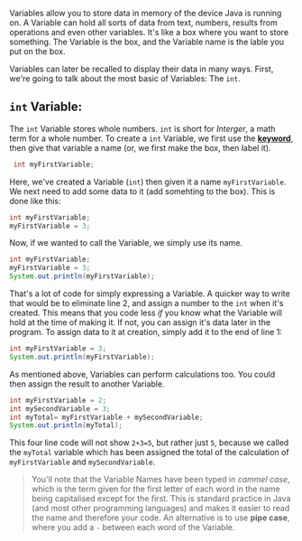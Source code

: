 Variables allow you to store data in memory of the device Java is running on. A Variable can hold all sorts of data from text, numbers, results from operations and even other variables. It's like a box where you want to store something. The Variable is the box, and the Variable name is the lable you put on the box.

Variables can later be recalled to display their data in many ways. First, we're going to talk about the most basic of Variables: The `int`.

## `int` Variable:

The `int` Variable stores whole numbers. `int` is short for *Interger*, a math term for a whole number. To create a `int` Variable, we first use the **[keyword](quiver:///notes/E93E2C95-8E68-44AE-8CFB-C3528DD60BC8)**, then give that variable a name (or, we first make the box, then label it). 

```java
 int myFirstVariable;
```

Here, we've created a Variable (`int`) then given it a name `myFirstVariable`. We next need to add some data to it (add somehting to the box). This is done like this:

```c
int myFirstVariable;
myFirstVariable = 3;
```

Now, if we wanted to call the Variable, we simply use its name.

```java
int myFirstVariable;
myFirstVariable = 3;
System.out.println(myFirstVariable);
```

That's a lot of code for simply expressing a Variable. A quicker way to write that would be to eliminate line 2, and assign a number to the `int` when it's created. This means that you code less *if* you know what the Variable will hold at the time of making it. If not, you can assign it's data later in the program.
To assign data to it at creation, simply add it to the end of line 1:

```java
int myFirstVariable = 3;
System.out.println(myFirstVariable);
```

As mentioned above, Variables can perform calculations too. You could then assign the result to another Variable.

```java
int myFirstVariable = 2;
int mySecondVariable = 3;
int myTotal= myFirstVariable + mySecondVariable;
System.out.println(myTotal);
```

This four line code will not show `2+3=5`, but rather just `5`, because we called the `myTotal` variable which has been assigned the total of the calculation of `myFirstVariable` and `mySecondVariable`.

>You'll note that the Variable Names have been typed in *cammel case*, which is the term given for the first letter of each word in the name being capitalised except for the first. This is standard practice in Java (and most other programming languages) and makes it easier to read the name and therefore your code. An alternative is to use **pipe case**, where you add a `-` between each word of the Variable.

